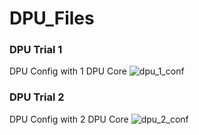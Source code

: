 # DPU_Files

### DPU Trial 1

DPU Config with 1 DPU Core
![dpu_1_conf](https://github.com/kayracoskun/DPU_Files/assets/75094367/3d9bb58d-827b-4dae-90cd-9d5f6c1562fd)


### DPU Trial 2

DPU Config with 2 DPU Core
![dpu_2_conf](https://github.com/kayracoskun/DPU_Files/assets/75094367/0e1157c0-9585-4490-a224-639e04e09879)
